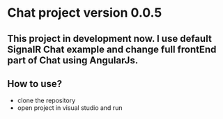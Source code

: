 # Chat project version 0.0.5
## This project in development now. I use default SignalR Chat example and change full frontEnd part of Chat using AngularJs.
## How to use?
* clone the repository
* open project in visual studio and run

